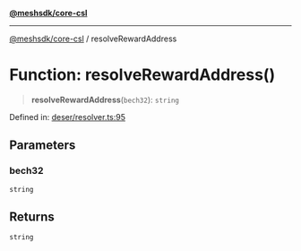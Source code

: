 [**@meshsdk/core-csl**](../README.md)

***

[@meshsdk/core-csl](../globals.md) / resolveRewardAddress

# Function: resolveRewardAddress()

> **resolveRewardAddress**(`bech32`): `string`

Defined in: [deser/resolver.ts:95](https://github.com/MeshJS/mesh/blob/1abde1553cbd7cf2cf4e40197fc0de9e4a7d0f49/packages/mesh-core-csl/src/deser/resolver.ts#L95)

## Parameters

### bech32

`string`

## Returns

`string`
